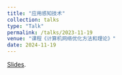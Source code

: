 ```yaml
---
title: "应用感知技术"
collection: talks
type: "Talk"
permalink: /talks/2023-11-19
venue: "课程《计算机网络优化方法和理论》"
date: 2024-11-19
---
```


[Slides](../files/Talk-20241119.pdf).